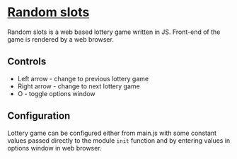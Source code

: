 # [Random slots](https://github.com/c3r/random-slots)

Random slots is a web based lottery game written in JS. Front-end of the game is rendered by a web browser.

## Controls
* Left arrow - change to previous lottery game
* Right arrow - change to next lottery game
* O - toggle options window

## Configuration
Lottery game can be configured either from main.js with some constant values passed directly to
the module ```init``` function and by entering values in options window in web browser.

